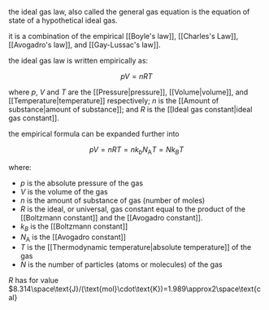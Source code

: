 the ideal gas law, also called the general gas equation is the equation of state of a hypothetical ideal gas. 

it is a combination of the empirical [[Boyle's law]], [[Charles's Law]], [[Avogadro's law]], and [[Gay-Lussac's law]].

the ideal gas law is written empirically as:

$$
pV=nRT
$$

where $p$, $V$ and $T$ are the [[Pressure|pressure]], [[Volume|volume]], and [[Temperature|temperature]] respectively; $n$ is the [[Amount of substance|amount of substance]]; and $R$ is the [[Ideal gas constant|ideal gas constant]]. 

the empirical formula can be expanded further into

$$
pV=nRT=nk_bN_{\text{A}}T=Nk_BT
$$

where:
- $p$ is the absolute pressure of the gas
- $V$ is the volume of the gas
- $n$ is the amount of substance of gas (number of moles)
- $R$ is the ideal, or universal, gas constant equal to the product of the [[Boltzmann constant]] and the [[Avogadro constant]].
- $k_B$ is the [[Boltzmann constant]]
- $N_{\text{A}}$ is the [[Avogadro constant]]
- $T$ is the [[Thermodynamic temperature|absolute temperature]] of the gas
- $N$ is the number of particles (atoms or molecules) of the gas

$R$ has for value $8.314\space\text{J}/(\text{mol}\cdot\text{K})=1.989\approx2\space\text{cal}